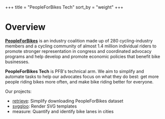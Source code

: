 +++
title = "PeopleForBikes Tech"
sort_by = "weight"
+++

# Overview

**[PeopleForBikes](https://www.peopleforbikes.org/)** is an industry coalition
made up of 280 cycling-industry members and a cycling community of almost 1.4
million individual riders to promote stronger representation in congress and
coordinated advocacy programs and help develop and promote economic policies
that benefit bike businesses.

**PeopleForBikes Tech** is PFB's technical arm. We aim to simplify and automate
tasks to help our advocates focus on what they do best: get more people riding
bikes more often, and make bike riding better for everyone.

Our projects:

- [retrieve](https://github.com/PeopleForBikes/retrieve): Simplify downloading
  PeopleForBikes dataset
- [svggloo](https://github.com/PeopleForBikes/svggloo): Render SVG templates
- measure: Quantify and identify bike lanes in cities
